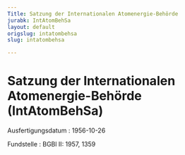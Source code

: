```yaml
---
Title: Satzung der Internationalen Atomenergie-Behörde
jurabk: IntAtomBehSa
layout: default
origslug: intatombehsa
slug: intatombehsa

---
```


# Satzung der Internationalen Atomenergie-Behörde (IntAtomBehSa)

Ausfertigungsdatum
:   1956-10-26

Fundstelle
:   BGBl II: 1957, 1359

